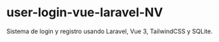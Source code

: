 # user-login-vue-laravel-NV
Sistema de login y registro usando Laravel, Vue 3, TailwindCSS y SQLite.
